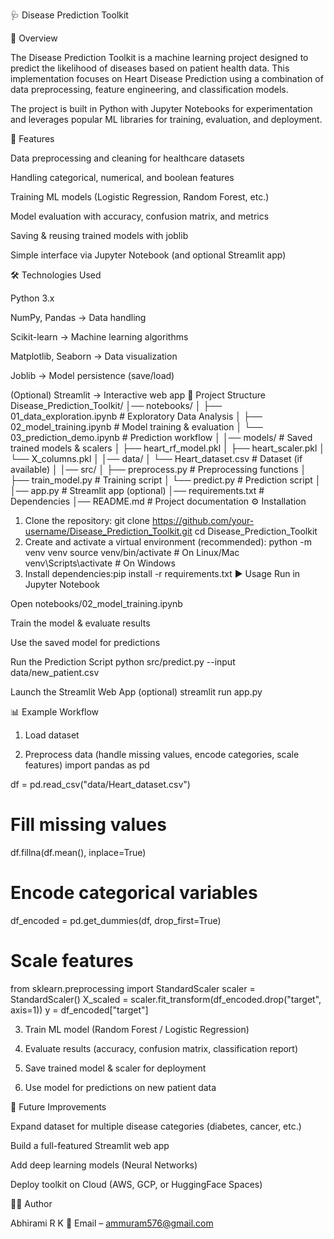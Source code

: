 🩺 Disease Prediction Toolkit

📌 Overview

The Disease Prediction Toolkit is a machine learning project designed to predict the likelihood of diseases based on patient health data.
This implementation focuses on Heart Disease Prediction using a combination of data preprocessing, feature engineering, and classification models.

The project is built in Python with Jupyter Notebooks for experimentation and leverages popular ML libraries for training, evaluation, and deployment.

🚀 Features

Data preprocessing and cleaning for healthcare datasets

Handling categorical, numerical, and boolean features

Training ML models (Logistic Regression, Random Forest, etc.)

Model evaluation with accuracy, confusion matrix, and metrics

Saving & reusing trained models with joblib

Simple interface via Jupyter Notebook (and optional Streamlit app)

🛠️ Technologies Used

Python 3.x

NumPy, Pandas → Data handling

Scikit-learn → Machine learning algorithms

Matplotlib, Seaborn → Data visualization

Joblib → Model persistence (save/load)

(Optional) Streamlit → Interactive web app
📂 Project Structure
Disease_Prediction_Toolkit/
│── notebooks/
│   ├── 01_data_exploration.ipynb   # Exploratory Data Analysis
│   ├── 02_model_training.ipynb     # Model training & evaluation
│   └── 03_prediction_demo.ipynb    # Prediction workflow
│
│── models/                         # Saved trained models & scalers
│   ├── heart_rf_model.pkl
│   ├── heart_scaler.pkl
│   └── X_columns.pkl
│
│── data/
│   └── Heart_dataset.csv           # Dataset (if available)
│
│── src/
│   ├── preprocess.py               # Preprocessing functions
│   ├── train_model.py              # Training script
│   └── predict.py                  # Prediction script
│
│── app.py                          # Streamlit app (optional)
│── requirements.txt                # Dependencies
│── README.md                       # Project documentation
⚙️ Installation

1. Clone the repository: git clone https://github.com/your-username/Disease_Prediction_Toolkit.git cd Disease_Prediction_Toolkit
2. Create and activate a virtual environment (recommended): python -m venv venv
source venv/bin/activate   # On Linux/Mac
venv\Scripts\activate      # On Windows
3. Install dependencies:pip install -r requirements.txt
▶️ Usage
Run in Jupyter Notebook

Open notebooks/02_model_training.ipynb

Train the model & evaluate results

Use the saved model for predictions

Run the Prediction Script
python src/predict.py --input data/new_patient.csv

Launch the Streamlit Web App (optional)
streamlit run app.py

📊 Example Workflow

1. Load dataset

2. Preprocess data (handle missing values, encode categories, scale features)
import pandas as pd

df = pd.read_csv("data/Heart_dataset.csv")

# Fill missing values
df.fillna(df.mean(), inplace=True)

# Encode categorical variables
df_encoded = pd.get_dummies(df, drop_first=True)

# Scale features
from sklearn.preprocessing import StandardScaler
scaler = StandardScaler()
X_scaled = scaler.fit_transform(df_encoded.drop("target", axis=1))
y = df_encoded["target"]

3. Train ML model (Random Forest / Logistic Regression)

4. Evaluate results (accuracy, confusion matrix, classification report)

5. Save trained model & scaler for deployment

6. Use model for predictions on new patient data

🔮 Future Improvements

Expand dataset for multiple disease categories (diabetes, cancer, etc.)

Build a full-featured Streamlit web app

Add deep learning models (Neural Networks)

Deploy toolkit on Cloud (AWS, GCP, or HuggingFace Spaces)

👨‍💻 Author

Abhirami R K
📧 Email – ammuram576@gmail.com
